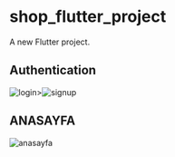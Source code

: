 # shop_flutter_project

A new Flutter project.

## Authentication

![login](https://user-images.githubusercontent.com/77542403/136194391-23757878-79cd-4e6c-90fa-2efdde30439a.png)>![signup](https://user-images.githubusercontent.com/77542403/136195229-b87ee4ae-c297-488b-9dae-02607a0b24da.png)

## ANASAYFA

![anasayfa](https://user-images.githubusercontent.com/77542403/136195500-ef4b6f29-22a7-425e-9e4a-f23ac88dae04.png)
